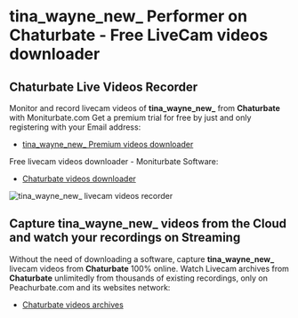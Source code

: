 # tina_wayne_new_ Performer on Chaturbate - Free LiveCam videos downloader

## Chaturbate Live Videos Recorder

Monitor and record livecam videos of **tina_wayne_new_** from **Chaturbate** with Moniturbate.com
Get a premium trial for free by just and only registering with your Email address:
* [tina_wayne_new_ Premium videos downloader](https://moniturbate.com/request-demo-licence-key.html)

Free livecam videos downloader - Moniturbate Software:
* [Chaturbate videos downloader](https://moniturbate.com/moniturbate-download-software.html)

![tina_wayne_new_ livecam videos recorder](https://peachurnet.com/templates/moniturbate-software.png)


## Capture tina_wayne_new_ videos from the Cloud and watch your recordings on Streaming

Without the need of downloading a software, capture **tina_wayne_new_** livecam videos from **Chaturbate** 100% online.
Watch Livecam archives from **Chaturbate** unlimitedly from thousands of existing recordings, only on Peachurbate.com and its websites network:
* [Chaturbate videos archives](https://peachurnet.com/)